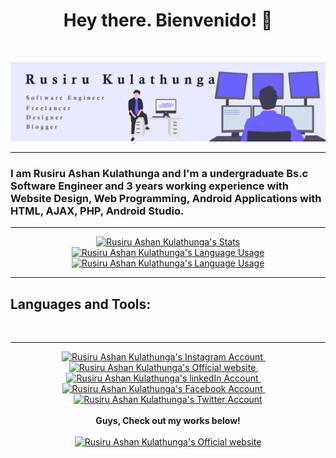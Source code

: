 <h1 align="center">Hey there. Bienvenido! 👋</h1>


<p align="center">
  <a href="https://wa.me/94786794814"> <img src="https://img.shields.io/badge/WhatsApp-25D366?style=for-the-badge&logo=whatsapp&logoColor=white" alt=""></a>
  <a href="https://www.facebook.com/rusiru.alvin97"> <img src="https://img.shields.io/badge/Facebook-1877F2?style=for-the-badge&logo=facebook&logoColor=white" alt=""></a>
  <img src="https://img.shields.io/github/followers/alvinz97?logo=GitHub&style=for-the-badge" alt="">
  <img src="https://img.shields.io/badge/-CONNECT-blue?style=for-the-badge&logo=Linkedin&link=https://www.linkedin.com/in/rusiru-kulathunga/" alt="">
</p>



<p align="center">

  <img src="https://raw.githubusercontent.com/alvinz97/alvinz97/master/banner_new.png" alt="banner that says Rusiru Kulathunga - Software Engineer, Freelancer, Designer and Blogger alongside a cartoon illustration of Rusiru Kulathunga ">

---

### I am Rusiru Ashan Kulathunga and I'm a undergraduate Bs.c Software Engineer and 3 years working experience with Website Design, Web Programming, Android Applications with HTML, AJAX, PHP, Android Studio.
---
</p>


<p align="center" style="border: 2px; border-color: #000">

  <a href="https://github.com/alvinz97" class="rich-diff-level-one">
    <img src="https://github-readme-stats.anuraghazra1.vercel.app/api?username=alvinz97&show_icons=true&include_all_commits=true&theme=radical" alt="Rusiru Ashan Kulathunga's Stats" >
  </a>

  <a href="https://github.com/alvinz97" class="rich-diff-level-one">
    <img src="https://github-readme-stats.anuraghazra1.vercel.app/api/top-langs/?username=alvinz97&layout=compact&theme=radical" alt="Rusiru Ashan Kulathunga's Language Usage" >
  </a>

  <a href="https://github.com/alvinz97" class="rich-diff-level-one">
    <img src="https://github-readme-streak-stats.herokuapp.com/?user=alvinz97&theme=blue-green" alt="Rusiru Ashan Kulathunga's Language Usage" >
  </a>

---
</p>

## Languages and Tools:


<p align="center">
  <img src="https://img.shields.io/badge/HTML-239120?style=for-the-badge&logo=html5&logoColor=white" alt="">
  <img src="https://img.shields.io/badge/JavaScript-F7DF1E?style=for-the-badge&logo=javascript&logoColor=black" alt="">
  <img src="https://img.shields.io/badge/CSS3-1572B6?style=for-the-badge&logo=css3&logoColor=white" alt="">
  <img src="https://img.shields.io/badge/Sass-CC6699?style=for-the-badge&logo=sass&logoColor=white" alt="">
  <img src="https://img.shields.io/badge/TypeScript-007ACC?style=for-the-badge&logo=typescript&logoColor=white" alt="">
  <img src="https://img.shields.io/badge/Bootstrap-563D7C?style=for-the-badge&logo=bootstrap&logoColor=white" alt="">
  <img src="https://img.shields.io/badge/jQuery-0769AD?style=for-the-badge&logo=jquery&logoColor=white" alt="">
  <img src="https://img.shields.io/badge/C%23-239120?style=for-the-badge&logo=c-sharp&logoColor=white" alt="">
  <img src="https://img.shields.io/badge/.NET-5C2D91?style=for-the-badge&logo=.net&logoColor=white" alt="">
  <img src="https://img.shields.io/badge/PHP-777BB4?style=for-the-badge&logo=php&logoColor=white" alt="">
  <img src="https://img.shields.io/badge/Laravel-FF2D20?style=for-the-badge&logo=laravel&logoColor=white" alt="">
  <img src="https://img.shields.io/badge/Node.js-43853D?style=for-the-badge&logo=node.js&logoColor=white" alt="">
  <img src="https://img.shields.io/badge/Java-ED8B00?style=for-the-badge&logo=java&logoColor=white" alt="">
  <img src="https://img.shields.io/badge/React-20232A?style=for-the-badge&logo=react&logoColor=61DAFB" alt="">
  <img src="https://img.shields.io/badge/Angular-DD0031?style=for-the-badge&logo=angular&logoColor=white" alt="">
  <img src="https://img.shields.io/badge/Vue.js-35495E?style=for-the-badge&logo=vue.js&logoColor=4FC08D" alt="">
  <img src="https://img.shields.io/badge/MySQL-00000F?style=for-the-badge&logo=mysql&logoColor=white" alt="">
  <img src="https://img.shields.io/badge/MongoDB-4EA94B?style=for-the-badge&logo=mongodb&logoColor=white" alt="">
  <img src="https://img.shields.io/badge/Amazon_AWS-232F3E?style=for-the-badge&logo=amazon-aws&logoColor=white" alt="">
  <img src="https://img.shields.io/badge/Google_Cloud-4285F4?style=for-the-badge&logo=google-cloud&logoColor=white" alt="">
  <img src="https://img.shields.io/badge/GitLab-330F63?style=for-the-badge&logo=gitlab&logoColor=white" alt="">
  <img src="https://img.shields.io/badge/GitHub-100000?style=for-the-badge&logo=github&logoColor=white" alt="">
</p>

---

<p align="center">
  <a href= "https://www.instagram.com/alvinz97/" target="_blank">
    <img src="https://img.icons8.com/ios-glyphs/256/000000/instagram-new.svg" width="28px" alt="Rusiru Ashan Kulathunga's Instagram Account" />
  </a>
  &emsp;
  <a href="http://rusiruofficial.com/" target="_blank">
    <img src="https://img.icons8.com/material/256/000000/globe--v1.png" width="28px" alt="Rusiru Ashan Kulathunga's Official website" />
  </a>
  &emsp;
  <a href="https://www.linkedin.com/in/rusiru-kulathunga-86033817a/" target="_blank">
    <img src="https://img.icons8.com/ios-filled/256/000000/linkedin.svg" width="26px" alt="Rusiru Ashan Kulathunga's linkedIn Account" />
  </a>
   &emsp;
  <a href="https://www.facebook.com/rusiru.alvin97" target="_blank">
    <img src="https://img.icons8.com/ios-filled/50/000000/facebook-new.png" width="26px" alt="Rusiru Ashan Kulathunga's Facebook Account" />
  </a>
  &emsp;
  <a href="https://twitter.com/alvin___97" target="_blank">
    <img src="https://img.icons8.com/ios-filled/256/000000/twitter.svg" width="26px" alt="Rusiru Ashan Kulathunga's Twitter Account" />
  </a>
  <br><br>
  <strong>Guys, Check out my works below!</strong>
  <br><br>
  <a href="http://rusiruofficial.com" target="_blank">
    <img src="https://img.icons8.com/fluent/50/000000/domain.png" alt="Rusiru Ashan Kulathunga's Official website" >
  </a>
</p>

